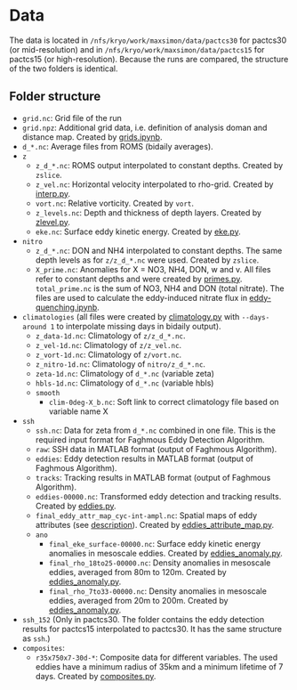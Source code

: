 # Data

The data is located in `/nfs/kryo/work/maxsimon/data/pactcs30` for pactcs30 (or mid-resolution) and in `/nfs/kryo/work/maxsimon/data/pactcs15` for pactcs15 (or high-resolution). Because the runs are compared, the structure of the two folders is identical.

## Folder structure

- `grid.nc`: Grid file of the run
- `grid.npz`: Additional grid data, i.e. definition of analysis doman and distance map. Created by [grids.ipynb](../notebooks/grids.ipynb).
- `d_*.nc`: Average files from ROMS (bidaily averages).
- `z`
  - `z_d_*.nc`: ROMS output interpolated to constant depths. Created by `zslice`.
  - `z_vel.nc`: Horizontal velocity interpolated to rho-grid. Created by [interp.py](../scripts/interp.py).
  - `vort.nc`: Relative vorticity. Created by `vort`.
  - `z_levels.nc`: Depth and thickness of depth layers. Created by [zlevel.py](../scripts/zlevel.py).
  - `eke.nc`: Surface eddy kinetic energy. Created by [eke.py](../scripts/eke.py).
- `nitro`
  - `z_d_*.nc`: DON and NH4 interpolated to constant depths. The same depth levels as for `z/z_d_*.nc` were used. Created by `zslice`.
  - `X_prime.nc`: Anomalies for X = NO3, NH4, DON, w and v. All files refer to constant depths and were created by [primes.py](../scripts/primes.py). `total_prime.nc` is the sum of NO3, NH4 and DON (total nitrate). The files are used to calculate the eddy-induced nitrate flux in [eddy-quenching.ipynb](../notebooks/eddy-quenching.ipynb).
- `climatologies` (all files were created by [climatology.py](../scripts/climatology.py) with `--days-around 1` to interpolate missing days in bidaily output).
  - `z_data-1d.nc`: Climatology of `z/z_d_*.nc`.
  - `z_vel-1d.nc`: Climatology of `z/z_vel.nc`.
  - `z_vort-1d.nc`: Climatology of `z/vort.nc`.
  - `z_nitro-1d.nc`: Climatology of `nitro/z_d_*.nc`.
  - `zeta-1d.nc`: Climatology of `d_*.nc` (variable zeta)
  - `hbls-1d.nc`: Climatology of `d_*.nc` (variable hbls)
  - `smooth`
    - `clim-0deg-X_b.nc`: Soft link to correct climatology file based on variable name X
- `ssh`
  - `ssh.nc`: Data for zeta from `d_*.nc` combined in one file. This is the required input format for Faghmous Eddy Detection Algorithm.
  - `raw`: SSH data in MATLAB format (output of Faghmous Algorithm).
  - `eddies`: Eddy detection results in MATLAB format (output of Faghmous Algorithm).
  - `tracks`: Tracking results in MATLAB format (output of Faghmous Algorithm).
  - `eddies-00000.nc`: Transformed eddy detection and tracking results. Created by [eddies.py](../scripts/eddies.py).
  - `final_eddy_attr_map_cyc-int-ampl.nc`: Spatial maps of eddy attributes (see [description](../scripts/README.md)). Created by [eddies_attribute_map.py](../scripts/eddies_attribute_map.py).
  - `ano`
    - `final_eke_surface-00000.nc`: Surface eddy kinetic energy anomalies in mesoscale eddies. Created by [eddies_anomaly.py](../scripts/eddies_anomaly.py).
    - `final_rho_18to25-00000.nc`: Density anomalies in mesoscale eddies, averaged from 80m to 120m. Created by [eddies_anomaly.py](../scripts/eddies_anomaly.py).
    - `final_rho_7to33-00000.nc`: Density anomalies in mesoscale eddies, averaged from 20m to 200m. Created by [eddies_anomaly.py](../scripts/eddies_anomaly.py).
- `ssh_152` (Only in pactcs30. The folder contains the eddy detection results for pactcs15 interpolated to pactcs30. It has the same structure as `ssh`.)
- `composites`:
  - `r35x750x7-30d-*`: Composite data for different variables. The used eddies have a minimum radius of 35km and a minimum lifetime of 7 days. Created by [composites.py](../scripts/composites.py).
